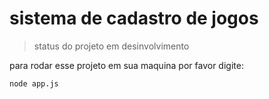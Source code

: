 <H1> sistema de cadastro de jogos </H1>

> status do projeto em desinvolvimento

para rodar esse projeto em sua maquina por favor digite:

```
node app.js
```
